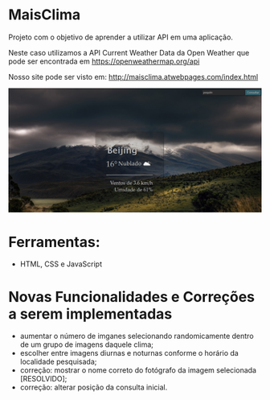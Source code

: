 # MaisClima
Projeto com o objetivo de aprender a utilizar API em uma aplicação.

Neste caso utilizamos a API Current Weather Data da Open Weather que pode ser encontrada em https://openweathermap.org/api

Nosso site pode ser visto em: http://maisclima.atwebpages.com/index.html

<img src="assets/mais_clima.jpg" width="640">

# Ferramentas:
  - HTML, CSS  e JavaScript

# Novas Funcionalidades e Correções a serem implementadas
  - aumentar o número de imganes selecionando randomicamente dentro de um grupo de imagens daquele clima;
  - escolher entre imagens diurnas e noturnas conforme o horário da localidade pesquisada;
  - correção: mostrar o nome correto do fotógrafo da imagem selecionada [RESOLVIDO];
  - correção: alterar posição da consulta inicial.
